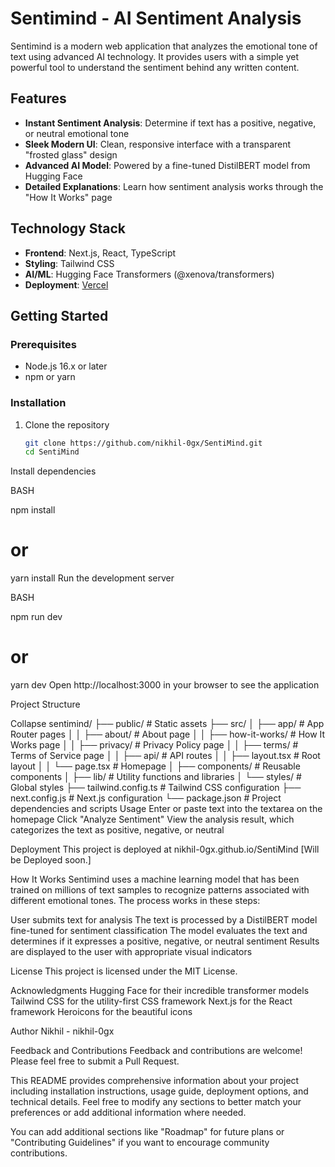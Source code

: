 # Sentimind - AI Sentiment Analysis

Sentimind is a modern web application that analyzes the emotional tone of text using advanced AI technology. It provides users with a simple yet powerful tool to understand the sentiment behind any written content.

## Features

- **Instant Sentiment Analysis**: Determine if text has a positive, negative, or neutral emotional tone
- **Sleek Modern UI**: Clean, responsive interface with a transparent "frosted glass" design
- **Advanced AI Model**: Powered by a fine-tuned DistilBERT model from Hugging Face
- **Detailed Explanations**: Learn how sentiment analysis works through the "How It Works" page

## Technology Stack

- **Frontend**: Next.js, React, TypeScript
- **Styling**: Tailwind CSS
- **AI/ML**: Hugging Face Transformers (@xenova/transformers)
- **Deployment**: [Vercel](https://vercel.com)

## Getting Started

### Prerequisites

- Node.js 16.x or later
- npm or yarn

### Installation

1. Clone the repository
   ```bash
   git clone https://github.com/nikhil-0gx/SentiMind.git
   cd SentiMind

Install dependencies

BASH

npm install
# or
yarn install
Run the development server

BASH

npm run dev
# or
yarn dev
Open http://localhost:3000 in your browser to see the application

Project Structure

Collapse
sentimind/
├── public/                 # Static assets
├── src/
│   ├── app/                # App Router pages
│   │   ├── about/          # About page
│   │   ├── how-it-works/   # How It Works page
│   │   ├── privacy/        # Privacy Policy page
│   │   ├── terms/          # Terms of Service page
│   │   ├── api/            # API routes
│   │   ├── layout.tsx      # Root layout
│   │   └── page.tsx        # Homepage
│   ├── components/         # Reusable components
│   ├── lib/                # Utility functions and libraries
│   └── styles/             # Global styles
├── tailwind.config.ts      # Tailwind CSS configuration
├── next.config.js          # Next.js configuration
└── package.json            # Project dependencies and scripts
Usage
Enter or paste text into the textarea on the homepage
Click "Analyze Sentiment"
View the analysis result, which categorizes the text as positive, negative, or neutral

Deployment
This project is deployed at nikhil-0gx.github.io/SentiMind [Will be Deployed soon.]

How It Works
Sentimind uses a machine learning model that has been trained on millions of text samples to recognize patterns associated with different emotional tones. The process works in these steps:

User submits text for analysis
The text is processed by a DistilBERT model fine-tuned for sentiment classification
The model evaluates the text and determines if it expresses a positive, negative, or neutral sentiment
Results are displayed to the user with appropriate visual indicators

License
This project is licensed under the MIT License.

Acknowledgments
Hugging Face for their incredible transformer models
Tailwind CSS for the utility-first CSS framework
Next.js for the React framework
Heroicons for the beautiful icons

Author
Nikhil - nikhil-0gx

Feedback and Contributions
Feedback and contributions are welcome! Please feel free to submit a Pull Request.



This README provides comprehensive information about your project including installation instructions, usage guide, deployment options, and technical details. Feel free to modify any sections to better match your preferences or add additional information where needed.

You can add additional sections like "Roadmap" for future plans or "Contributing Guidelines" if you want to encourage community contributions.
